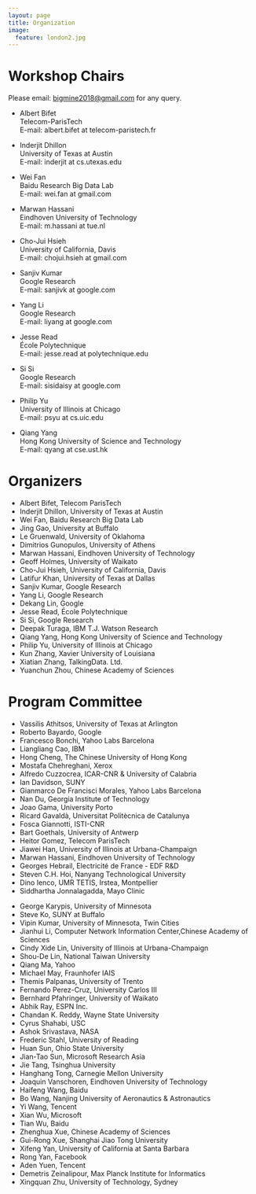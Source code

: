 ```yaml
---
layout: page
title: Organization
image:
  feature: london2.jpg
---
```


Workshop Chairs
==========
Please email: bigmine2018@gmail.com for any query.

* Albert Bifet  
Telecom-ParisTech  
E-mail: albert.bifet at telecom-paristech.fr

* Inderjit Dhillon  
University of Texas at Austin  
E-mail: inderjit at cs.utexas.edu

* Wei Fan  
Baidu Research Big Data Lab  
E-mail: wei.fan at gmail.com

* Marwan Hassani  
Eindhoven University of Technology   
E-mail: m.hassani at tue.nl

* Cho-Jui Hsieh  
University of California, Davis  
E-mail: chojui.hsieh at gmail.com 

* Sanjiv Kumar  
Google Research  
E-mail: sanjivk at google.com 

* Yang Li  
Google Research  
E-mail: liyang at google.com

* Jesse Read  
École Polytechnique  
E-mail: jesse.read at polytechnique.edu

* Si Si  
Google Research  
E-mail: sisidaisy at google.com

* Philip Yu  
University of Illinois at Chicago  
E-mail: psyu at cs.uic.edu

* Qiang Yang  
Hong Kong University of Science and Technology  
E-mail: qyang at cse.ust.hk

Organizers
==========
* Albert Bifet, Telecom ParisTech
* Inderjit Dhillon, University of Texas at Austin 
* Wei Fan, Baidu Research Big Data Lab
* Jing Gao, University at Buffalo
* Le Gruenwald, University of Oklahoma
* Dimitrios Gunopulos, University of Athens
* Marwan Hassani, Eindhoven University of Technology   
* Geoff Holmes, University of Waikato
* Cho-Jui Hsieh, University of California, Davis 
* Latifur Khan, University of Texas at Dallas
* Sanjiv Kumar, Google Research
* Yang Li, Google Research
* Dekang Lin, Google
* Jesse Read, École Polytechnique
* Si Si, Google Research 
* Deepak Turaga, IBM T.J. Watson Research
* Qiang Yang, Hong Kong University of Science and Technology
* Philip Yu, University of Illinois at Chicago
* Kun Zhang, Xavier University of Louisiana
* Xiatian Zhang, TalkingData. Ltd.
* Yuanchun Zhou, Chinese Academy of Sciences

Program Committee
==========

* Vassilis Athitsos, University of Texas at Arlington
* Roberto Bayardo, Google
* Francesco Bonchi, Yahoo Labs Barcelona
* Liangliang Cao, IBM
* Hong Cheng, The Chinese University of Hong Kong
* Mostafa Chehreghani, Xerox
* Alfredo Cuzzocrea, ICAR-CNR & University of Calabria
* Ian Davidson, SUNY
* Gianmarco De Francisci Morales, Yahoo Labs Barcelona
* Nan Du, Georgia Institute of Technology
* Joao Gama, University Porto
* Ricard Gavaldà, Universitat Politècnica de Catalunya
* Fosca Giannotti, ISTI-CNR
* Bart Goethals, University of Antwerp
* Heitor Gomez, Telecom ParisTech
* Jiawei Han, University of Illinois at Urbana-Champaign
* Marwan Hassani, Eindhoven University of Technology
* Georges Hebrail, Electricité de France - EDF R&D
* Steven C.H. Hoi, Nanyang Technological University
* Dino Ienco, UMR TETIS, Irstea, Montpellier
* Siddhartha Jonnalagadda, Mayo Clinic
<!-- * Murat Kantarcioglu, University of Texas at Dallas -->
* George Karypis, University of Minnesota
* Steve Ko, SUNY at Buffalo
* Vipin Kumar, University of Minnesota, Twin Cities
* Jianhui Li, Computer Network Information Center,Chinese Academy of Sciences
* Cindy Xide Lin, University of Illinois at Urbana-Champaign
* Shou-De Lin, National Taiwan University
* Qiang Ma, Yahoo
* Michael May, Fraunhofer IAIS
* Themis Palpanas, University of Trento
* Fernando Perez-Cruz, University Carlos III
* Bernhard Pfahringer, University of Waikato
* Abhik Ray, ESPN Inc.
* Chandan K. Reddy, Wayne State University
* Cyrus Shahabi, USC
* Ashok Srivastava, NASA
* Frederic Stahl, University of Reading
* Huan Sun, Ohio State University
* Jian-Tao Sun, Microsoft Research Asia
* Jie Tang, Tsinghua University
* Hanghang Tong, Carnegie Mellon University
* Joaquin Vanschoren, Eindhoven University of Technology
* Haifeng Wang, Baidu
* Bo Wang, Nanjing University of Aeronautics & Astronautics
* Yi Wang, Tencent
* Xian Wu, Microsoft
* Tian Wu, Baidu
* Zhenghua Xue, Chinese Academy of Sciences
* Gui-Rong Xue, Shanghai Jiao Tong University
* Xifeng Yan, University of California at Santa Barbara
* Rong Yan, Facebook
* Aden Yuen, Tencent
* Demetris Zeinalipour, Max Planck Institute for Informatics
* Xingquan Zhu, University of Technology, Sydney

